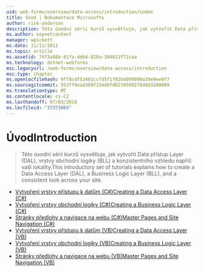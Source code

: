 ```yaml
---
uid: web-forms/overview/data-access/introduction/index
title: Úvod | Dokumentace Microsoftu
author: rick-anderson
description: Této úvodní sérii kurzů vysvětluje, jak vytvořit Data přístup Layer (DAL), vrstvy obchodní logiky (BLL) a konzistentního vzhledu napříč vaší lokality.
ms.author: aspnetcontent
manager: wpickett
ms.date: 11/11/2011
ms.topic: article
ms.assetid: 74f3a86b-81fa-4d64-820a-304613f72caa
ms.technology: dotnet-webforms
msc.legacyurl: /web-forms/overview/data-access/introduction
msc.type: chapter
ms.openlocfilehash: 9ff8cdf53481ccfd5f1f02bdd99890a39e9ee0f7
ms.sourcegitcommit: 953ff9ea4369f154d6fd0239599279ddd3280009
ms.translationtype: MT
ms.contentlocale: cs-CZ
ms.lasthandoff: 07/03/2018
ms.locfileid: "37373069"
---
```

<a name="introduction"></a><span data-ttu-id="0ebc3-103">Úvod</span><span class="sxs-lookup"><span data-stu-id="0ebc3-103">Introduction</span></span>
====================
> <span data-ttu-id="0ebc3-104">Této úvodní sérii kurzů vysvětluje, jak vytvořit Data přístup Layer (DAL), vrstvy obchodní logiky (BLL) a konzistentního vzhledu napříč vaší lokality.</span><span class="sxs-lookup"><span data-stu-id="0ebc3-104">This introductory set of tutorials explains how to create a Data Access Layer (DAL), a Business Logic Layer (BLL), and a consistent look across your site.</span></span>


- [<span data-ttu-id="0ebc3-105">Vytvoření vrstvy přístupu k datům (C#)</span><span class="sxs-lookup"><span data-stu-id="0ebc3-105">Creating a Data Access Layer (C#)</span></span>](creating-a-data-access-layer-cs.md)
- [<span data-ttu-id="0ebc3-106">Vytvoření vrstvy obchodní logiky (C#)</span><span class="sxs-lookup"><span data-stu-id="0ebc3-106">Creating a Business Logic Layer (C#)</span></span>](creating-a-business-logic-layer-cs.md)
- [<span data-ttu-id="0ebc3-107">Stránky předlohy a navigace na webu (C#)</span><span class="sxs-lookup"><span data-stu-id="0ebc3-107">Master Pages and Site Navigation (C#)</span></span>](master-pages-and-site-navigation-cs.md)
- [<span data-ttu-id="0ebc3-108">Vytvoření vrstvy přístupu k datům (VB)</span><span class="sxs-lookup"><span data-stu-id="0ebc3-108">Creating a Data Access Layer (VB)</span></span>](creating-a-data-access-layer-vb.md)
- [<span data-ttu-id="0ebc3-109">Vytvoření vrstvy obchodní logiky (VB)</span><span class="sxs-lookup"><span data-stu-id="0ebc3-109">Creating a Business Logic Layer (VB)</span></span>](creating-a-business-logic-layer-vb.md)
- [<span data-ttu-id="0ebc3-110">Stránky předlohy a navigace na webu (VB)</span><span class="sxs-lookup"><span data-stu-id="0ebc3-110">Master Pages and Site Navigation (VB)</span></span>](master-pages-and-site-navigation-vb.md)
